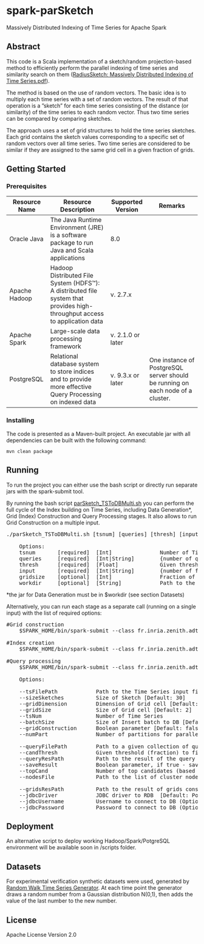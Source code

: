 # spark-parSketch
Massively Distributed Indexing of Time Series for Apache Spark


## Abstract 
This code is a Scala implementation of a sketch/random projection-based method to efficiently perform the parallel indexing of time series and similarity search on them ([RadiusSketch: Massively Distributed Indexing of Time Series.pdf](https://hal-lirmm.ccsd.cnrs.fr/lirmm-01620154/file/ParSketch__DSAA_.pdf)).
 
The method is based on the use of random vectors. The basic idea is to multiply each time series with a set of random vectors. The result of that operation is a ”sketch” for each time series consisting of the distance (or similarity) of the time series to each random vector. Thus two time series can be compared by comparing sketches.

The approach uses a set of grid structures to hold the time series sketches. Each grid contains the sketch values corresponding to a specific set of random vectors over all time series. Two time series are considered to be similar if they are assigned to the same grid cell in a given fraction of grids.



## Getting Started
 
### Prerequisites

Resource Name | Resource Description | Supported Version  | Remarks
------------ | ------------- | ------------- | -------------
Oracle Java | The Java Runtime Environment (JRE) is a software package to run Java and Scala applications | 8.0
Apache Hadoop | Hadoop Distributed File System (HDFS™): A distributed file system that provides high-throughput access to application data | v. 2.7.x 
Apache Spark | Large-scale data processing framework | v. 2.1.0 or later 
PostgreSQL | Relational database system to store indices and to provide more effective Query Processing on indexed data | v. 9.3.x or later| One instance of PostgreSQL server should be running on each node of a cluster. 


### Installing 

The code is presented as a Maven-built project. An executable jar with all dependencies can be built with the following command:

`mvn clean package
`

## Running

To run the project you can either use the bash script or directly run separate jars with the spark-submit tool.  

By running the bash script [parSketch_TSToDBMulti.sh](scripts/parSketch_TSToDBMulti.sh) you can perform the full cycle of the Index building on Time Series, including Data Generation*, Grid (Index) Construction and Query Processing stages. It also allows to run Grid Construction on a multiple input. 


<pre>
./parSketch_TSToDBMulti.sh [tsnum] [queries] [thresh] [input] [gridsize] [workdir]
    
    Options:
    tsnum       [required]  [Int]               Number of Time Series
    queries     [required]  [Int|String]        {number of queries (Time series) for generation | path to the Query Dataset }
    thresh      [required]  [Float]             Given threshold to find candidate time series from the grids 
    input       [required]  [Int|String]        {number of folders for input data generation | path to the Input Time Series Dataset}
    gridsize    [optional]  [Int]               Fraction of Grid cell 
    workdir     [optional]  [String]            Path to the dirrectory with jars, by default /tmp   
</pre>

*the jar for Data Generation must be in $workdir (see section Datasets)


Alternatively, you can run each stage as a separate call (running on a single input) with the list of required options:

<pre>
#Grid construction
    $SPARK_HOME/bin/spark-submit --class fr.inria.zenith.adt.TSToDBMulti parSketch-1.0-SNAPSHOT-jar-with-dependencies.jar --tsFilePath path --sizeSketches int_val --gridDimension int_val --gridSize int_val --batchSize int_val --gridConstruction true  --numPart int_val --tsNum int_val --nodesFile path
	
#Index creation
    $SPARK_HOME/bin/spark-submit --class fr.inria.zenith.adt.TSToDBMulti parSketch-1.0-SNAPSHOT-jar-with-dependencies.jar --tsFilePath path --sizeSketches int_val --gridDimension int_val --gridSize int_val --tsNum int_val
    
#Query processing
    $SPARK_HOME/bin/spark-submit --class fr.inria.zenith.adt.TSToDBMulti parSketch-1.0-SNAPSHOT-jar-with-dependencies.jar --tsFilePath path --sizeSketches int_val --gridDimension int_val --gridSize int_val --queryFilePath path --candThresh dec_val --numPart int_val --tsNum int_val
    
    Options:
    
    --tsFilePath            Path to the Time Series input file
    --sizeSketches          Size of Sketch [Default: 30] 
    --gridDimension         Dimension of Grid cell [Default: 2]
    --gridSize              Size of Grid cell [Default: 2]
    --tsNum                 Number of Time Series
    --batchSize             Size of Insert batch to DB [Default: 1000]
    --gridConstruction      Boolean parameter [Default: false]
    --numPart               Number of partitions for parallel data processing
    
    --queryFilePath         Path to a given collection of queries
    --candThresh            Given threshold (fraction) to find candidate time series from the grids  
    --queryResPath          Path to the result of the query (Optional)
    --saveResult            Boolean parameter, if true - save result of query to file, false - statistics output to console [Default: true]
    --topCand               Number of top candidates (based on Euclidean distance) to save  [Default: 5]
    --nodesFile             Path to the list of cluster nodes (hostname ips) [Default: nodes]
    
    --gridsResPath          Path to the result of grids construction (Optional)
    --jdbcDriver            JDBC driver to RDB  [Default: PostgreSQL] (Optional)
    --jdbcUsername          Username to connect to DB (Optional)
    --jdbcPassword          Password to connect to DB (Optional)
</pre>


## Deployment 
An alternative script to deploy working Hadoop/Spark/PotgreSQL environment will be available soon in /scripts folder.


## Datasets 

For experimental verification synthetic datasets were used, generated by [Random Walk Time Series Generator](https://github.com/lev-a/RandomWalk-tsGenerator).  At each time point the generator draws a random number from a Gaussian distribution N(0,1), then adds the value of the last number to the new number.



## License
Apache License Version 2.0